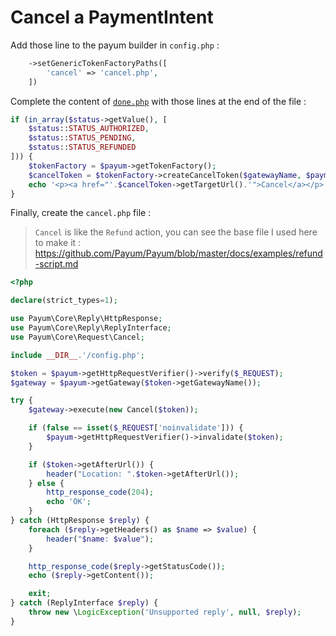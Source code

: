 # Cancel a PaymentIntent

Add those line to the payum builder in `config.php` :

```php
    ->setGenericTokenFactoryPaths([
        'cancel' => 'cancel.php',
    ])
```

Complete the content of [`done.php`](payment.md#donephp) with those lines at the end of the file :

```php
if (in_array($status->getValue(), [
    $status::STATUS_AUTHORIZED,
    $status::STATUS_PENDING,
    $status::STATUS_REFUNDED
])) {
    $tokenFactory = $payum->getTokenFactory();
    $cancelToken = $tokenFactory->createCancelToken($gatewayName, $payment, 'done.php');
    echo '<p><a href="'.$cancelToken->getTargetUrl().'">Cancel</a></p>';
}
```

Finally, create the `cancel.php` file :

> `Cancel` is like the `Refund` action, you can see the base file I used here to make it :
> https://github.com/Payum/Payum/blob/master/docs/examples/refund-script.md

```php
<?php

declare(strict_types=1);

use Payum\Core\Reply\HttpResponse;
use Payum\Core\Reply\ReplyInterface;
use Payum\Core\Request\Cancel;

include __DIR__.'/config.php';

$token = $payum->getHttpRequestVerifier()->verify($_REQUEST);
$gateway = $payum->getGateway($token->getGatewayName());

try {
    $gateway->execute(new Cancel($token));

    if (false == isset($_REQUEST['noinvalidate'])) {
        $payum->getHttpRequestVerifier()->invalidate($token);
    }

    if ($token->getAfterUrl()) {
        header("Location: ".$token->getAfterUrl());
    } else {
        http_response_code(204);
        echo 'OK';
    }
} catch (HttpResponse $reply) {
    foreach ($reply->getHeaders() as $name => $value) {
        header("$name: $value");
    }

    http_response_code($reply->getStatusCode());
    echo ($reply->getContent());

    exit;
} catch (ReplyInterface $reply) {
    throw new \LogicException('Unsupported reply', null, $reply);
}
```